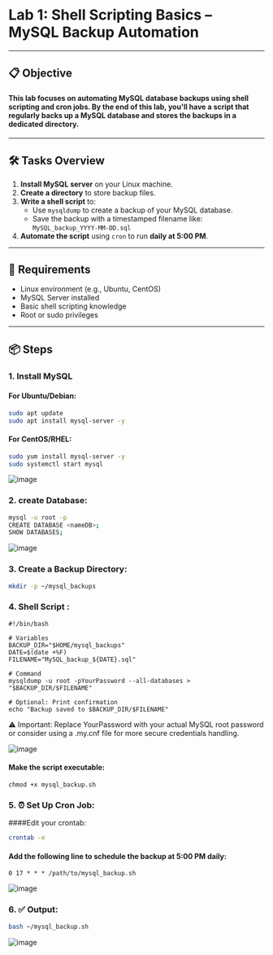 # Lab 1: Shell Scripting Basics – MySQL Backup Automation
---
## 📋 Objective

#### This lab focuses on automating MySQL database backups using shell scripting and cron jobs. By the end of this lab, you'll have a script that regularly backs up a MySQL database and stores the backups in a dedicated directory.
---
## 🛠️ Tasks Overview

1. **Install MySQL server** on your Linux machine.
2. **Create a directory** to store backup files.
3. **Write a shell script** to:
   - Use `mysqldump` to create a backup of your MySQL database.
   - Save the backup with a timestamped filename like:  
     `MySQL_backup_YYYY-MM-DD.sql`
4. **Automate the script** using `cron` to run **daily at 5:00 PM**.

---

## 🧱 Requirements

- Linux environment (e.g., Ubuntu, CentOS)
- MySQL Server installed
- Basic shell scripting knowledge
- Root or sudo privileges

---

## 📦 Steps

### 1. Install MySQL
#### For Ubuntu/Debian:
```bash
sudo apt update
sudo apt install mysql-server -y
```
#### For CentOS/RHEL:
```bash
sudo yum install mysql-server -y
sudo systemctl start mysql
```
![image](https://github.com/user-attachments/assets/ba7d772d-02ef-437c-86ab-1f47fa9059a2)

### 2. create Database:
```bash
mysql -u root -p
CREATE DATABASE <nameDB>;
SHOW DATABASES;
```
![image](https://github.com/user-attachments/assets/6662ef37-39a2-41b3-853f-ee8b092c3e00)

### 3. Create a Backup Directory:
```bash
mkdir -p ~/mysql_backups
```
### 4. Shell Script :
```
#!/bin/bash

# Variables
BACKUP_DIR="$HOME/mysql_backups"
DATE=$(date +%F)
FILENAME="MySQL_backup_${DATE}.sql"

# Command
mysqldump -u root -pYourPassword --all-databases > "$BACKUP_DIR/$FILENAME"

# Optional: Print confirmation
echo "Backup saved to $BACKUP_DIR/$FILENAME"
```
⚠️ Important: Replace YourPassword with your actual MySQL root password or consider using a .my.cnf file for more secure credentials handling.

![image](https://github.com/user-attachments/assets/44cead82-0708-4803-83fa-4e38bf36c583)

#### Make the script executable:
```
chmod +x mysql_backup.sh
```

### 5. ⏰ Set Up Cron Job:
####Edit your crontab:
```bash
crontab -e
```
#### Add the following line to schedule the backup at 5:00 PM daily:
`0 17 * * * /path/to/mysql_backup.sh`

![image](https://github.com/user-attachments/assets/7de9a613-c242-469f-9675-5776945b10ac)

### 6. ✅ Output:
```bash
bash ~/mysql_backup.sh
```
![image](https://github.com/user-attachments/assets/a5b92f5f-1d2c-4248-947a-373c9a6d6bc2)









